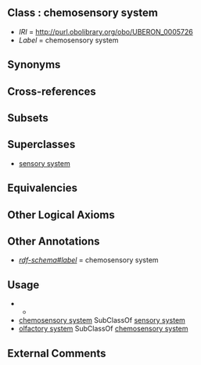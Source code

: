 
## Class : chemosensory system

 * *IRI* = http://purl.obolibrary.org/obo/UBERON_0005726
 * *Label* = chemosensory system

## Synonyms


## Cross-references


## Subsets


## Superclasses

 * [sensory system](../../UBERON/32/UBERON_0001032.md)

## Equivalencies


## Other Logical Axioms


## Other Annotations

 * *[rdf-schema#label](../../el/rdf-schema#label.md)* = chemosensory system

## Usage

 * -
 * [chemosensory system](../../UBERON/26/UBERON_0005726.md) SubClassOf [sensory system](../../UBERON/32/UBERON_0001032.md)
 * [olfactory system](../../UBERON/25/UBERON_0005725.md) SubClassOf [chemosensory system](../../UBERON/26/UBERON_0005726.md)

## External Comments

